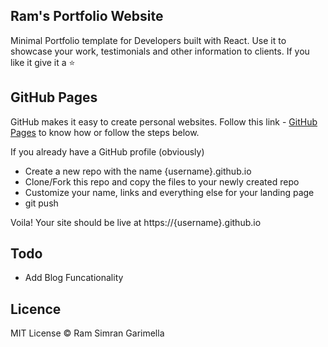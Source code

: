 ## Ram's Portfolio Website  
Minimal Portfolio template for Developers built with React. Use it to showcase your work, testimonials and other information to clients.
If you like it give it a :star: 

## GitHub Pages

GitHub makes it easy to create personal websites. Follow this link - [GitHub Pages](https://pages.github.com/) to know how or follow the steps below.

If you already have a GitHub profile (obviously)

- Create a new repo with the name {username}.github.io
- Clone/Fork this repo and copy the files to your newly created repo
- Customize your name, links and everything else for your landing page
- git push

Voila! Your site should be live at https://{username}.github.io


## Todo
- Add Blog Funcationality 

## Licence

MIT License © Ram Simran Garimella

